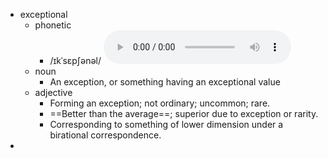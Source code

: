 - exceptional
	- phonetic
		- /ɪkˈsɛpʃənəl/
		  <audio controls><source src="https://api.dictionaryapi.dev/media/pronunciations/en/exceptional-us.mp3"></audio>
	- noun
		- An exception, or something having an exceptional value
	- adjective
		- Forming an exception; not ordinary; uncommon; rare.
		- ==Better than the average==; superior due to exception or rarity.
		- Corresponding to something of lower dimension under a birational correspondence.
-